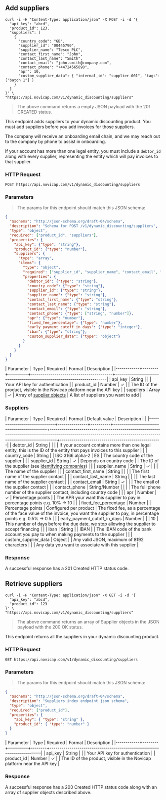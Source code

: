 ## Add suppliers

```shell
curl -i -H "Content-Type: application/json" -X POST -i -d '{
  "api_key": "abcd",
  "product_id": 123,
  "suppliers": [
    {
      "country_code": "GB",
      "supplier_id": "00445790",
      "supplier_name": "Tesco PLC",
      "contact_first_name": "John",
      "contact_last_name": "Smith",
      "contact_email": "john.smith@company.com",
      "contact_phone": "+44724565898",
      "apr": 10,
      "custom_supplier_data": { "internal_id": "supplier-001", "tags": ["batch 1"] }
    }
  ]
}' \
"https://api.novicap.com/v1/dynamic_discounting/suppliers"
```

> The above command returns a empty JSON payload with the 201 CREATED status.

This endpoint adds suppliers to your dynamic discounting product. You must add suppliers before you add invoices for those suppliers.

The company will receive an onboarding email chain, and we may reach out to the company by phone to assist in onboarding.

If your account has more than one legal entity, you must include a `debtor_id` along with every supplier, representing the entity which will pay invoices to that supplier.


### HTTP Request

`POST https://api.novicap.com/v1/dynamic_discounting/suppliers`

### Parameters

> The params for this endpoint should match this JSON schema:

```json
{
  "$schema": "http://json-schema.org/draft-04/schema",
  "description": "Schema for POST /v1/dynamic_discounting/suppliers",
  "type": "object",
  "required": ["product_id", "suppliers"],
  "properties": {
    "api_key": {"type": "string"},
    "product_id": {"type": "number"},
    "suppliers": {
      "type": "array",
      "items": {
        "type": "object",
        "required": ["supplier_id", "supplier_name", "contact_email", "apr"],
        "properties": {
          "debtor_id": {"type": "string"},
          "country_code": {"type": "string"},
          "supplier_id": {"type": "string"},
          "supplier_name": {"type": "string"},
          "contact_first_name": {"type": "string"},
          "contact_last_name": {"type": "string"},
          "contact_email": {"type": "string"},
          "contact_phone": {"type": ["string", "number"]},
          "apr": {"type": "number"},
          "fixed_fee_percentage": {"type": "number"},
          "early_payment_cutoff_in_days": {"type": "integer"},
          "iban": {"type": "string"},
          "custom_supplier_data": {"type": "object"}
        }
      }
    }
  }
}
```

| Parameter  | Type   | Required | Format                                  | Description                                                             |
|------------+--------+----------+-----------------------------------------+-------------------------------------------------------------------------|
| api_key    | String |          |                                         | Your API key for authentication                                         |
| product_id | Number | ✓        |                                         | The ID of the product, visible in the Novicap platform near the API key |
| suppliers  | Array  | ✓        | Array of [supplier objects](#suppliers) | A list of suppliers you want to add                                     |

### Suppliers

| Parameter                    | Type          | Required | Format                                     | Default value          | Description                                                                                                                          |                                                   |
|------------------------------+---------------+----------+--------------------------------------------+------------------------+--------------------------------------------------------------------------------------------------------------------------------------+---------------------------------------------------|
| debtor_id                    | String        |          |                                            |                        | If your account contains more than one legal entity, this is the ID of the entity that pays invoices to this supplier                |                                                   |
| country_code                 | String        |          | ISO 3166 alpha-2                           | ES                     | The country code of the supplier                                                                                                     |                                                   |
| supplier_id                  | String        | ✓        | Depends on country code                    |                        | The ID of the supplier (see [identifying companies](#identifying-companies))                                                         |                                                   |
| supplier_name                | String        | ✓        |                                            |                        | The name of the supplier                                                                                                             |                                                   |
| contact_first_name           | String        |          |                                            |                        | The first name of the supplier contact                                                                                               |                                                   |
| contact_last_name            | String        |          |                                            |                        | The last name of the supplier contact                                                                                                |                                                   |
| contact_email                | String        | ✓        |                                            |                        | The email of the supplier contact                                                                                                    |                                                   |
| contact_phone                | String/Number |          |                                            |                        | The full phone number of the supplier contact, including country code                                                                |                                                   |
| apr                          | Number        | ✓        | Percentage points                          |                        | The APR your want this supplier to pay in percentage points e.g. 10% -> 10                                                           |                                                   |
| fixed_fee_percentage         | Number        |          | Percentage points                          | Configured per product | The fixed fee, as a percentage of the face value of the invoice, you want the supplier to pay, in percentage points e.g. 0.5% -> 0.5 |                                                   |
| early_payment_cutoff_in_days | Number        |          |                                            | 10                     | This number of days before the due date, we stop allowing the supplier to accept financing                                           |                                                   |
| iban                         | String        |          | IBAN                                       |                        | The IBAN code of the bank account you pay to when making payments to the supplier                                                    |                                                   |
| custom_supplier_data         | Object        |          | Any valid JSON, maximum of 8192 characters |                        |                                                                                                                                      | Any data you want to associate with this supplier |

### Response

A successful response has a 201 Created HTTP status code.

## Retrieve suppliers

```shell
curl -i -H "Content-Type: application/json" -X GET -i -d '{
  "api_key": "abcd",
  "product_id": 123
}' \
"https://api.novicap.com/v1/dynamic_discounting/suppliers"
```

> The above command returns an array of Supplier objects in the JSON payload with the 200 OK status.

This endpoint returns all the suppliers in your dynamic discounting product.


### HTTP Request

`GET https://api.novicap.com/v1/dynamic_discounting/suppliers`

### Parameters

> The params for this endpoint should match this JSON schema:

```json
{
  "$schema": "http://json-schema.org/draft-04/schema",
  "description": "Suppliers index endpoint json schema",
  "type": "object",
  "required": ["product_id"],
  "properties": {
    "api_key": { "type": "string" },
    "product_id": { "type": "number" }
  }
}
```

| Parameter  | Type   | Required | Format | Description                                                             |
|------------+--------+----------+--------+-------------------------------------------------------------------------|
| api_key    | String |          |        | Your API key for authentication                                         |
| product_id | Number | ✓        |        | The ID of the product, visible in the Novicap platform near the API key |


### Response

A successful response has a 200 Created HTTP status code along with an array of supplier objects described above.
